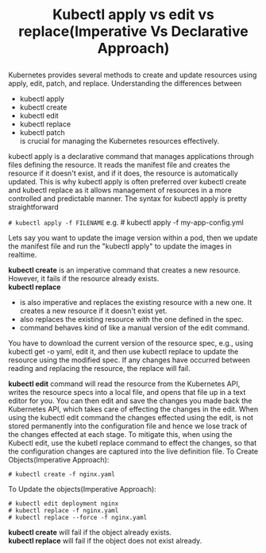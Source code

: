 # <p style="text-align: center;">Kubectl apply vs edit vs replace(Imperative Vs Declarative Approach)</p>

Kubernetes provides several methods to create and update resources using apply, edit, patch, and replace.
Understanding the differences between
+ kubectl apply
+ kubectl create
+ kubectl edit
+ kubectl replace
+ kubectl patch<br>
is crucial for managing the Kubernetes resources effectively.

kubectl apply is a declarative command that manages applications through files defining the resource. 
It reads the manifest file and creates the resource if it doesn't exist, and if it does, the resource is automatically updated. 
This is why kubectl apply is often preferred over kubectl create and kubectl replace as it allows management of resources in a more controlled and predictable manner.
The syntax for kubectl apply is pretty straightforward

`# kubectl apply -f FILENAME`
e.g. # kubectl apply -f my-app-config.yml

Lets say you want to update the image version within a pod, then we update the manifest file and run the "kubectl apply" to update the images in realtime.

**kubectl create** is an imperative command that creates a new resource. However, it fails if the resource already exists.<br>
**kubectl replace** 
  * is also imperative and replaces the existing resource with a new one. It creates a new resource if it doesn't exist yet.
  * also replaces the existing resource with the one defined in the spec.
  * command behaves kind of like a manual version of the edit command. 

You have to download the current version of the resource spec, e.g., using kubectl get -o yaml, edit it, and then use kubectl replace to update the resource using the modified spec. 
If any changes have occurred between reading and replacing the resource, the replace will fail.

**kubectl edit** command will read the resource from the Kubernetes API, writes the resource specs into a local file, and opens that file up in a text editor for you.
You can then edit and save the changes you made back the Kubernetes API, which takes care of effecting the changes in the edit.
When using the kubectl edit command the changes effected using the edit, is not stored permanently into the configuration file and  hence we lose track of the changes effected at each stage.
To mitigate this, when using the Kubectl edit, use the kubetl replace command to effect the changes, so that the configuration changes are captured into the live definition file.
To Create Objects(Imperative Approach):

`# kubectl create -f nginx.yaml`

To Update the objects(Imperative Approach):

`# kubectl edit deployment nginx`<br>
`# kubectl replace -f nginx.yaml`<br>
`# kubectl replace --force -f nginx.yaml`<br>

**kubectl create** will fail if the object already exists.<br>
**kubectl replace** will fail if the object does not exist already.


